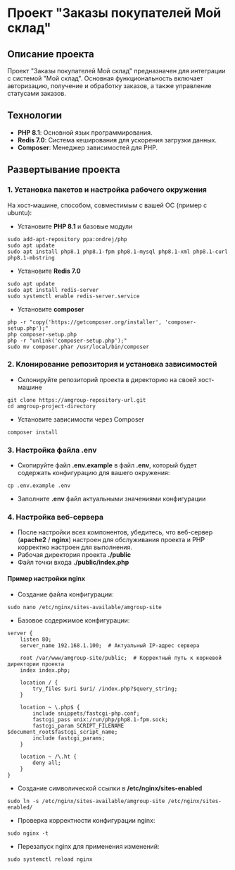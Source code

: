 # Проект "Заказы покупателей Мой склад"

## Описание проекта

Проект "Заказы покупателей Мой склад" предназначен для интеграции с системой "Мой склад". Основная функциональность включает авторизацию, получение и обработку заказов, а также управление статусами заказов.

## Технологии

- **PHP 8.1**: Основной язык программирования.
- **Redis 7.0**: Система кеширования для ускорения загрузки данных.
- **Composer**: Менеджер зависимостей для PHP.

## Развертывание проекта

### 1. Установка пакетов и настройка рабочего окружения
На хост-машине, способом, совместимым с вашей ОС (пример с ubuntu):
- Установите **PHP 8.1** и базовые модули
```
sudo add-apt-repository ppa:ondrej/php
sudo apt update
sudo apt install php8.1 php8.1-fpm php8.1-mysql php8.1-xml php8.1-curl php8.1-mbstring
```
- Установите **Redis 7.0**
```
sudo apt update
sudo apt install redis-server
sudo systemctl enable redis-server.service
```
- Установите **composer**
```
php -r "copy('https://getcomposer.org/installer', 'composer-setup.php');"
php composer-setup.php
php -r "unlink('composer-setup.php');"
sudo mv composer.phar /usr/local/bin/composer
```

### 2. Клонирование репозитория и установка зависимостей
- Склонируйте репозиторий проекта в директорию на своей хост-машине
```
git clone https://amgroup-repository-url.git
cd amgroup-project-directory
```

- Установите зависимости через Composer
```
composer install
```

### 3. Настройка файла .env
- Скопируйте файл **.env.example** в файл **.env**, который будет содержать конфигурацию для вашего окружения:
```
cp .env.example .env
```
- Заполните **.env** файл актуальными значениями конфигурации

### 4. Настройка веб-сервера
- После настройки всех компонентов, убедитесь, что веб-сервер (**apache2** / **nginx**) настроен для обслуживания проекта и PHP корректно настроен для выполнения.
- Рабочая директория проекта **./public**
- Файл точки входа **./public/index.php**
#### Пример настройки **nginx**
- Создание файла конфигурации:
```
sudo nano /etc/nginx/sites-available/amgroup-site
```
- Базовое содержимое конфигурации:
```
server {
    listen 80;
    server_name 192.168.1.100;  # Актуальный IP-адрес сервера

    root /var/www/amgroup-site/public;  # Корректный путь к корневой директории проекта
    index index.php;

    location / {
        try_files $uri $uri/ /index.php?$query_string;
    }

    location ~ \.php$ {
        include snippets/fastcgi-php.conf;
        fastcgi_pass unix:/run/php/php8.1-fpm.sock;
        fastcgi_param SCRIPT_FILENAME $document_root$fastcgi_script_name;
        include fastcgi_params;
    }

    location ~ /\.ht {
        deny all;
    }
}
```
- Создание символической ссылки в **/etc/nginx/sites-enabled**
```
sudo ln -s /etc/nginx/sites-available/amgroup-site /etc/nginx/sites-enabled/
```
- Проверка корректности конфигурации nginx:
```
sudo nginx -t
```
- Перезапуск nginx для применения изменений:
```
sudo systemctl reload nginx
```

